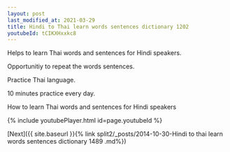 ```yaml
---
layout: post
last_modified_at: 2021-03-29
title: Hindi to Thai learn words sentences dictionary 1202 
youtubeId: tCIKXHxxkc8
---
```

 
 
Helps to learn Thai words and sentences for Hindi speakers.

Opportunitiy to repeat the words sentences. 

Practice Thai language. 
 
10 minutes practice every day. 
 
How to learn Thai words and sentences for Hindi speakers 
 
{% include youtubePlayer.html id=page.youtubeId %}
 
 
[Next]({{ site.baseurl }}{% link  split2/_posts/2014-10-30-Hindi to thai learn words sentences dictionary 1489 .md%})
 
